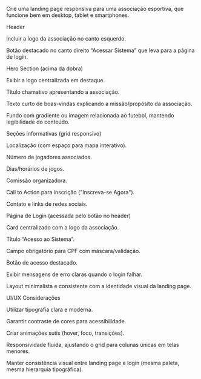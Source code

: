 Crie uma landing page responsiva para uma associação esportiva, que funcione bem em desktop, tablet e smartphones.

Header

Incluir a logo da associação no canto esquerdo.

Botão destacado no canto direito “Acessar Sistema” que leva para a página de login.

Hero Section (acima da dobra)

Exibir a logo centralizada em destaque.

Título chamativo apresentando a associação.

Texto curto de boas-vindas explicando a missão/propósito da associação.

Fundo com gradiente ou imagem relacionada ao futebol, mantendo legibilidade do conteúdo.

Seções informativas (grid responsivo)

Localização (com espaço para mapa interativo).

Número de jogadores associados.

Dias/horários de jogos.

Comissão organizadora.

Call to Action para inscrição ("Inscreva-se Agora").

Contato e links de redes sociais.

Página de Login (acessada pelo botão no header)

Card centralizado com a logo da associação.

Título “Acesso ao Sistema”.

Campo obrigatório para CPF com máscara/validação.

Botão de acesso destacado.

Exibir mensagens de erro claras quando o login falhar.

Layout minimalista e consistente com a identidade visual da landing page.

UI/UX Considerações

Utilizar tipografia clara e moderna.

Garantir contraste de cores para acessibilidade.

Criar animações sutis (hover, foco, transições).

Responsividade fluida, ajustando o grid para colunas únicas em telas menores.

Manter consistência visual entre landing page e login (mesma paleta, mesma hierarquia tipográfica).
